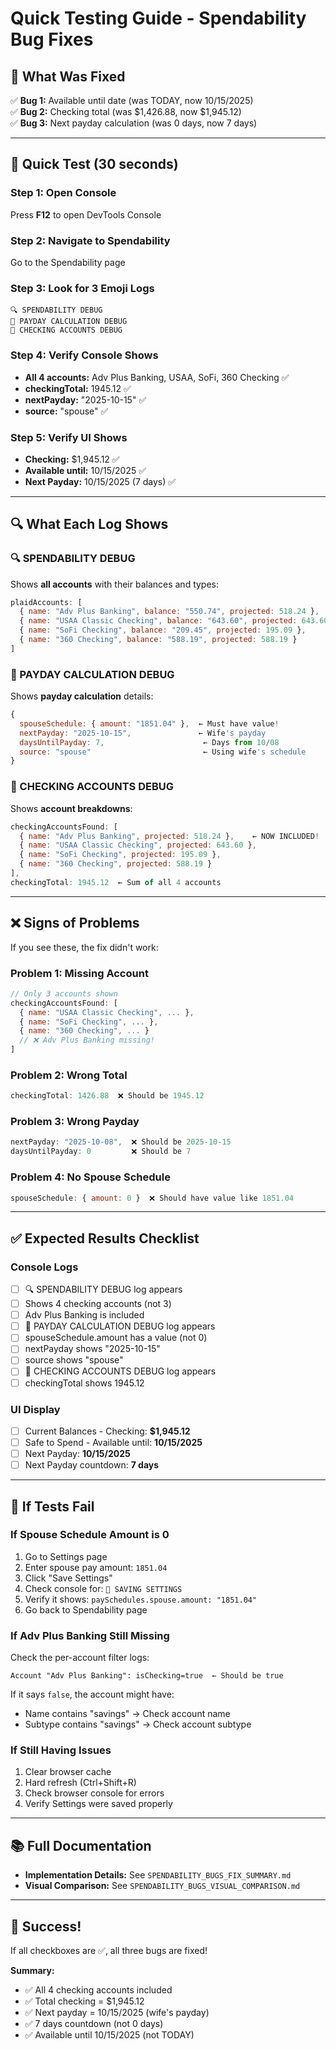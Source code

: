 # Quick Testing Guide - Spendability Bug Fixes

## 🎯 What Was Fixed

✅ **Bug 1:** Available until date (was TODAY, now 10/15/2025)  
✅ **Bug 2:** Checking total (was $1,426.88, now $1,945.12)  
✅ **Bug 3:** Next payday calculation (was 0 days, now 7 days)

---

## 🧪 Quick Test (30 seconds)

### Step 1: Open Console
Press **F12** to open DevTools Console

### Step 2: Navigate to Spendability
Go to the Spendability page

### Step 3: Look for 3 Emoji Logs
```
🔍 SPENDABILITY DEBUG
📅 PAYDAY CALCULATION DEBUG  
🏦 CHECKING ACCOUNTS DEBUG
```

### Step 4: Verify Console Shows
- **All 4 accounts:** Adv Plus Banking, USAA, SoFi, 360 Checking ✅
- **checkingTotal:** 1945.12 ✅
- **nextPayday:** "2025-10-15" ✅
- **source:** "spouse" ✅

### Step 5: Verify UI Shows
- **Checking:** $1,945.12 ✅
- **Available until:** 10/15/2025 ✅
- **Next Payday:** 10/15/2025 (7 days) ✅

---

## 🔍 What Each Log Shows

### 🔍 SPENDABILITY DEBUG
Shows **all accounts** with their balances and types:
```javascript
plaidAccounts: [
  { name: "Adv Plus Banking", balance: "550.74", projected: 518.24 },
  { name: "USAA Classic Checking", balance: "643.60", projected: 643.60 },
  { name: "SoFi Checking", balance: "209.45", projected: 195.09 },
  { name: "360 Checking", balance: "588.19", projected: 588.19 }
]
```

### 📅 PAYDAY CALCULATION DEBUG
Shows **payday calculation** details:
```javascript
{
  spouseSchedule: { amount: "1851.04" },  ← Must have value!
  nextPayday: "2025-10-15",               ← Wife's payday
  daysUntilPayday: 7,                      ← Days from 10/08
  source: "spouse"                         ← Using wife's schedule
}
```

### 🏦 CHECKING ACCOUNTS DEBUG
Shows **account breakdowns**:
```javascript
checkingAccountsFound: [
  { name: "Adv Plus Banking", projected: 518.24 },    ← NOW INCLUDED!
  { name: "USAA Classic Checking", projected: 643.60 },
  { name: "SoFi Checking", projected: 195.09 },
  { name: "360 Checking", projected: 588.19 }
],
checkingTotal: 1945.12  ← Sum of all 4 accounts
```

---

## ❌ Signs of Problems

If you see these, the fix didn't work:

### Problem 1: Missing Account
```javascript
// Only 3 accounts shown
checkingAccountsFound: [
  { name: "USAA Classic Checking", ... },
  { name: "SoFi Checking", ... },
  { name: "360 Checking", ... }
  // ❌ Adv Plus Banking missing!
]
```

### Problem 2: Wrong Total
```javascript
checkingTotal: 1426.88  ❌ Should be 1945.12
```

### Problem 3: Wrong Payday
```javascript
nextPayday: "2025-10-08",  ❌ Should be 2025-10-15
daysUntilPayday: 0         ❌ Should be 7
```

### Problem 4: No Spouse Schedule
```javascript
spouseSchedule: { amount: 0 }  ❌ Should have value like 1851.04
```

---

## ✅ Expected Results Checklist

### Console Logs
- [ ] 🔍 SPENDABILITY DEBUG log appears
- [ ] Shows 4 checking accounts (not 3)
- [ ] Adv Plus Banking is included
- [ ] 📅 PAYDAY CALCULATION DEBUG log appears
- [ ] spouseSchedule.amount has a value (not 0)
- [ ] nextPayday shows "2025-10-15"
- [ ] source shows "spouse"
- [ ] 🏦 CHECKING ACCOUNTS DEBUG log appears
- [ ] checkingTotal shows 1945.12

### UI Display
- [ ] Current Balances - Checking: **$1,945.12**
- [ ] Safe to Spend - Available until: **10/15/2025**
- [ ] Next Payday: **10/15/2025**
- [ ] Next Payday countdown: **7 days**

---

## 🐛 If Tests Fail

### If Spouse Schedule Amount is 0
1. Go to Settings page
2. Enter spouse pay amount: `1851.04`
3. Click "Save Settings"
4. Check console for: `💾 SAVING SETTINGS`
5. Verify it shows: `paySchedules.spouse.amount: "1851.04"`
6. Go back to Spendability page

### If Adv Plus Banking Still Missing
Check the per-account filter logs:
```
Account "Adv Plus Banking": isChecking=true  ← Should be true
```

If it says `false`, the account might have:
- Name contains "savings" → Check account name
- Subtype contains "savings" → Check account subtype

### If Still Having Issues
1. Clear browser cache
2. Hard refresh (Ctrl+Shift+R)
3. Check browser console for errors
4. Verify Settings were saved properly

---

## 📚 Full Documentation

- **Implementation Details:** See `SPENDABILITY_BUGS_FIX_SUMMARY.md`
- **Visual Comparison:** See `SPENDABILITY_BUGS_VISUAL_COMPARISON.md`

---

## 🎉 Success!

If all checkboxes are ✅, all three bugs are fixed!

**Summary:**
- ✅ All 4 checking accounts included
- ✅ Total checking = $1,945.12
- ✅ Next payday = 10/15/2025 (wife's payday)
- ✅ 7 days countdown (not 0 days)
- ✅ Available until 10/15/2025 (not TODAY)
